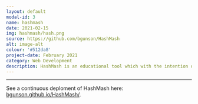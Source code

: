 ```yaml
---
layout: default
modal-id: 3
name: hashmash
date: 2021-02-15
img: hashmash/hash.png
source: https://github.com/bgunson/HashMash
alt: image-alt
colour: '#512da8'
project-date: February 2021
category: Web Development
description: HashMash is an educational tool which with the intention of visually demonstrating hashing of plain text.
---
```


___

See a continuous deploment of HashMash here: [bgunson.github.io/HashMash/](https://bgunson.github.io/HashMash/).
